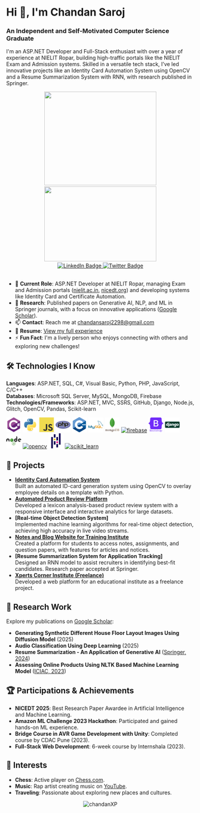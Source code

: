 # Hi 👋, I'm Chandan Saroj

### An Independent and Self-Motivated Computer Science Graduate

I'm an ASP.NET Developer and Full-Stack enthusiast with over a year of experience at NIELIT Ropar, building high-traffic portals like the NIELIT Exam and Admission systems. Skilled in a versatile tech stack, I’ve led innovative projects like an Identity Card Automation System using OpenCV and a Resume Summarization System with RNN, with research published in Springer.

<div align="center">
  <img src="https://media3.giphy.com/media/v1.Y2lkPTc5MGI3NjExNWgybzgwc2huYms1bWp4anAzZjh4dWNyNmowM3JqNmtrZjk1czZpayZlcD12MV9pbnRlcm5hbF9naWZfYnlfaWQmY3Q9Zw/U8RLgaGFiwXsZc8YUw/giphy.gif" width="300" height="250" />
  <img src="https://miro.medium.com/v2/resize:fit:1400/1*pjohGI7KjBLQdx1NuRBFVw.gif" width="300" height="200" />
</div>

<div id="badges" align="center">
  <a href="https://www.linkedin.com/in/chandan-saroj/">
    <img src="https://img.shields.io/badge/LinkedIn-blue?style=for-the-badge&logo=linkedin&logoColor=white" alt="LinkedIn Badge"/>
  </a>
  <a href="https://twitter.com/_chandan_saroj">
    <img src="https://img.shields.io/badge/Twitter-blue?style=for-the-badge&logo=twitter&logoColor=white" alt="Twitter Badge"/>
  </a>
</div>

<img src="https://komarev.com/ghpvc/?username=chandanXP&style=flat-square&color=blue" alt=""/>

- 🔭 **Current Role**: ASP.NET Developer at NIELIT Ropar, managing Exam and Admission portals ([nielit.ac.in](https://nielit.ac.in), [nicedt.org](https://nicedt.org)) and developing systems like Identity Card and Certificate Automation.
- 🌱 **Research**: Published papers on Generative AI, NLP, and ML in Springer journals, with a focus on innovative applications ([Google Scholar](https://scholar.google.com/citations?user=_7qIvaoAAAAJ&hl=en)).
- 📫 **Contact**: Reach me at [chandansaroj2298@gmail.com](mailto:chandansaroj2298@gmail.com)
- 📄 **Resume**: [View my full experience](https://drive.google.com/file/d/1X4eA4hn_IIsQ2_S6SK27XYW5kH1jewCN/view)
- ⚡ **Fun Fact**: I'm a lively person who enjoys connecting with others and exploring new challenges!

## 🛠️ Technologies I Know
**Languages**: ASP.NET, SQL, C#, Visual Basic, Python, PHP, JavaScript, C/C++  
**Databases**: Microsoft SQL Server, MySQL, MongoDB, Firebase  
**Technologies/Frameworks**: ASP.NET, MVC, SSRS, GitHub, Django, Node.js, Glitch, OpenCV, Pandas, Scikit-learn  

<p align="left">
  <a href="https://www.w3schools.com/cs/" target="_blank" rel="noreferrer"><img src="https://raw.githubusercontent.com/devicons/devicon/master/icons/csharp/csharp-original.svg" alt="csharp" width="40" height="40"/></a>
  <a href="https://www.python.org" target="_blank" rel="noreferrer"><img src="https://raw.githubusercontent.com/devicons/devicon/master/icons/python/python-original.svg" alt="python" width="40" height="40"/></a>
  <a href="https://developer.mozilla.org/en-US/docs/Web/JavaScript" target="_blank" rel="noreferrer"><img src="https://raw.githubusercontent.com/devicons/devicon/master/icons/javascript/javascript-original.svg" alt="javascript" width="40" height="40"/></a>
  <a href="https://www.php.net" target="_blank" rel="noreferrer"><img src="https://raw.githubusercontent.com/devicons/devicon/master/icons/php/php-original.svg" alt="php" width="40" height="40"/></a>
  <a href="https://www.w3schools.com/cpp/" target="_blank" rel="noreferrer"><img src="https://raw.githubusercontent.com/devicons/devicon/master/icons/cplusplus/cplusplus-original.svg" alt="cplusplus" width="40" height="40"/></a>
  <a href="https://www.mysql.com/" target="_blank" rel="noreferrer"><img src="https://raw.githubusercontent.com/devicons/devicon/master/icons/mysql/mysql-original-wordmark.svg" alt="mysql" width="40" height="40"/></a>
  <a href="https://www.mongodb.com/" target="_blank" rel="noreferrer"><img src="https://raw.githubusercontent.com/devicons/devicon/master/icons/mongodb/mongodb-original-wordmark.svg" alt="mongodb" width="40" height="40"/></a>
  <a href="https://firebase.google.com/" target="_blank" rel="noreferrer"><img src="https://www.vectorlogo.zone/logos/firebase/firebase-icon.svg" alt="firebase" width="40" height="40"/></a>
  <a href="https://getbootstrap.com" target="_blank" rel="noreferrer"><img src="https://raw.githubusercontent.com/devicons/devicon/master/icons/bootstrap/bootstrap-plain-wordmark.svg" alt="bootstrap" width="40" height="40"/></a>
  <a href="https://www.djangoproject.com/" target="_blank" rel="noreferrer"><img src="https://raw.githubusercontent.com/devicons/devicon/master/icons/django/django-original.svg" alt="django" width="40" height="40"/></a>
  <a href="https://nodejs.org" target="_blank" rel="noreferrer"><img src="https://raw.githubusercontent.com/devicons/devicon/master/icons/nodejs/nodejs-original-wordmark.svg" alt="nodejs" width="40" height="40"/></a>
  <a href="https://opencv.org/" target="_blank" rel="noreferrer"><img src="https://www.vectorlogo.zone/logos/opencv/opencv-icon.svg" alt="opencv" width="40" height="40"/></a>
  <a href="https://pandas.pydata.org/" target="_blank" rel="noreferrer"><img src="https://raw.githubusercontent.com/devicons/devicon/2ae2a900d2f041da66e950e4d48052658d850630/icons/pandas/pandas-original.svg" alt="pandas" width="40" height="40"/></a>
  <a href="https://scikit-learn.org/" target="_blank" rel="noreferrer"><img src="https://upload.wikimedia.org/wikipedia/commons/0/05/Scikit_learn_logo_small.svg" alt="scikit_learn" width="40" height="40"/></a>
</p>

## 🚀 Projects
- **[Identity Card Automation System](https://idcardnielit.pythonanywhere.com/)**  
  Built an automated ID-card generation system using OpenCV to overlay employee details on a template with Python.
- **[Automated Product Review Platform](https://github.com/chandanXP/scoutlab)**  
  Developed a lexicon analysis-based product review system with a responsive interface and interactive analytics for large datasets.
- **[Real-time Object Detection System]**  
  Implemented machine learning algorithms for real-time object detection, achieving high accuracy in live video streams.
- **[Notes and Blog Website for Training Institute](https://techstudy.pythonanywhere.com/)**  
  Created a platform for students to access notes, assignments, and question papers, with features for articles and notices.
- **[Resume Summarization System for Application Tracking]**  
  Designed an RNN model to assist recruiters in identifying best-fit candidates. Research paper accepted at Springer.
- **[Xperts Corner Institute (Freelance)](https://xciclasses.com/)**  
  Developed a web platform for an educational institute as a freelance project.

## 📜 Research Work
Explore my publications on [Google Scholar](https://scholar.google.com/citations?user=_7qIvaoAAAAJ&hl=en):  
- **Generating Synthetic Different House Floor Layout Images Using Diffusion Model** (2025)  
- **Audio Classification Using Deep Learning** (2025)  
- **Resume Summarization - An Application of Generative AI** ([Springer, 2024](https://doi.org/10.1007/978-981-97-3604-1_40))  
- **Assessing Online Products Using NLTK Based Machine Learning Model** ([ICIAC, 2023](https://doi.org/10.1063/5.0200871))

## 🏆 Participations & Achievements
- **NICEDT 2025**: Best Research Paper Awardee in Artificial Intelligence and Machine Learning.  
- **Amazon ML Challenge 2023 Hackathon**: Participated and gained hands-on ML experience.  
- **Bridge Course in AVR Game Development with Unity**: Completed course by CDAC Pune (2023).  
- **Full-Stack Web Development**: 6-week course by Internshala (2023).

## 🎯 Interests
- **Chess**: Active player on [Chess.com](https://www.chess.com/member/chaupat_raja).  
- **Music**: Rap artist creating music on [YouTube](https://www.youtube.com/@cyberpolice3183).  
- **Traveling**: Passionate about exploring new places and cultures.

<div align="center">
  <img src="https://github-readme-stats.vercel.app/api?username=chandanXP&show_icons=true&locale=en&theme=great-gatsby&cardType=github" alt="chandanXP" />
</div>
